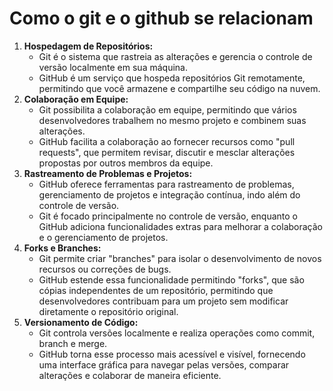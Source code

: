 # Como o git e o github se relacionam
 


1. **Hospedagem de Repositórios:**
    - Git é o sistema que rastreia as alterações e gerencia o controle de versão localmente em sua máquina.
    - GitHub é um serviço que hospeda repositórios Git remotamente, permitindo que você armazene e compartilhe seu código na nuvem.    
2. **Colaboração em Equipe:**
    - Git possibilita a colaboração em equipe, permitindo que vários desenvolvedores trabalhem no mesmo projeto e combinem suas alterações.
    - GitHub facilita a colaboração ao fornecer recursos como "pull requests", que permitem revisar, discutir e mesclar alterações propostas por outros membros da equipe.
3. **Rastreamento de Problemas e Projetos:**
    - GitHub oferece ferramentas para rastreamento de problemas, gerenciamento de projetos e integração contínua, indo além do controle de versão.
    - Git é focado principalmente no controle de versão, enquanto o GitHub adiciona funcionalidades extras para melhorar a colaboração e o gerenciamento de projetos.
4. **Forks e Branches:**
    - Git permite criar "branches" para isolar o desenvolvimento de novos recursos ou correções de bugs.
    - GitHub estende essa funcionalidade permitindo "forks", que são cópias independentes de um repositório, permitindo que desenvolvedores contribuam para um projeto sem modificar diretamente o repositório original.
5. **Versionamento de Código:**
    - Git controla versões localmente e realiza operações como commit, branch e merge.
    - GitHub torna esse processo mais acessível e visível, fornecendo uma interface gráfica para navegar pelas versões, comparar alterações e colaborar de maneira eficiente.